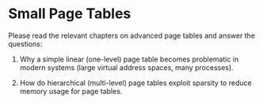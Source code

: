 # Small Page Tables

Please read the relevant chapters on advanced page tables and answer the questions:

1. Why a simple linear (one-level) page table becomes problematic in modern systems (large virtual address spaces, many processes).

2. How do hierarchical (multi-level) page tables exploit sparsity to reduce memory usage for page tables.